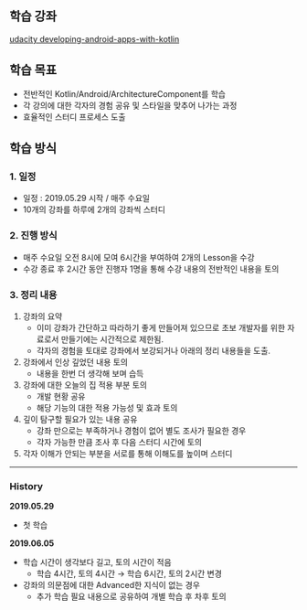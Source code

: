 
## 학습 강좌

[udacity developing-android-apps-with-kotlin](https://www.udacity.com/course/developing-android-apps-with-kotlin--ud9012)

## 학습 목표

- 전반적인 Kotlin/Android/ArchitectureComponent를 학습
- 각 강의에 대한 각자의 경험 공유 및 스타일을 맞추어 나가는 과정
- 효율적인 스터디 프로세스 도출

## 학습 방식

### 1. 일정

- 일정 : 2019.05.29 시작 / 매주 수요일
- 10개의 강좌를 하루에 2개의 강좌씩 스터디

### 2. 진행 방식

- 매주 수요일 오전 8시에 모여 6시간을 부여하여 2개의 Lesson을 수강
- 수강 종료 후 2시간 동안 진행자 1명을 통해 수강 내용의 전반적인 내용을 토의

### 3. 정리 내용

1. 강좌의 요약
    - 이미 강좌가 간단하고 따라하기 좋게 만들어져 있으므로 초보 개발자를 위한 자료로서 만들기에는 시간적으로 제한됨.
    - 각자의 경험을 토대로 강좌에서 보강되거나 아래의 정리 내용들을 도출.
2. 강좌에서 인상 깊었던 내용 토의
    - 내용을 한번 더 생각해 보며 습득
3. 강좌에 대한 오늘의 집 적용 부분 토의
    - 개발 현황 공유
    - 해당 기능의 대한 적용 가능성 및 효과 토의
4. 깊이 탐구할 필요가 있는 내용 공유
    - 강좌 만으로는 부족하거나 경험이 없어 별도 조사가 필요한 경우
    - 각자 가능한 만큼 조사 후 다음 스터디 시간에 토의
5. 각자 이해가 안되는 부분을 서로를 통해 이해도를 높이며 스터디

---

### History

**2019.05.29**

- 첫 학습

**2019.06.05**

- 학습 시간이 생각보다 길고, 토의 시간이 적음
    - 학습 4시간, 토의 4시간 → 학습 6시간, 토의 2시간 변경
- 강좌의 의문점에 대한 Advanced한 지식이 없는 경우
    - 추가 학습 필요 내용으로 공유하여 개별 학습 후 차후 토의
